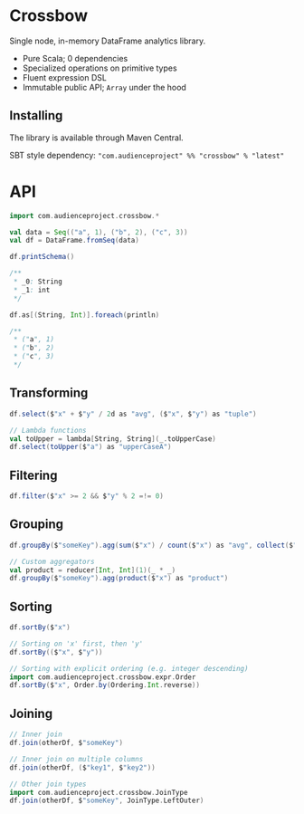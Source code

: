 # Crossbow

Single node, in-memory DataFrame analytics library.

* Pure Scala; 0 dependencies
* Specialized operations on primitive types
* Fluent expression DSL
* Immutable public API; `Array` under the hood

## Installing
The library is available through Maven Central.

SBT style dependency: `"com.audienceproject" %% "crossbow" % "latest"`

# API

```scala
import com.audienceproject.crossbow.*

val data = Seq(("a", 1), ("b", 2), ("c", 3))
val df = DataFrame.fromSeq(data)

df.printSchema()

/**
 * _0: String
 * _1: int
 */

df.as[(String, Int)].foreach(println)

/**
 * ("a", 1)
 * ("b", 2)
 * ("c", 3)
 */
```

## Transforming
```scala
df.select($"x" + $"y" / 2d as "avg", ($"x", $"y") as "tuple")

// Lambda functions
val toUpper = lambda[String, String](_.toUpperCase)
df.select(toUpper($"a") as "upperCaseA")
```

## Filtering
```scala
df.filter($"x" >= 2 && $"y" % 2 =!= 0)
```

## Grouping
```scala
df.groupBy($"someKey").agg(sum($"x") / count($"x") as "avg", collect($"x") as "xs")

// Custom aggregators
val product = reducer[Int, Int](1)(_ * _)
df.groupBy($"someKey").agg(product($"x") as "product")
```

## Sorting
```scala
df.sortBy($"x")

// Sorting on 'x' first, then 'y'
df.sortBy(($"x", $"y"))

// Sorting with explicit ordering (e.g. integer descending)
import com.audienceproject.crossbow.expr.Order
df.sortBy($"x", Order.by(Ordering.Int.reverse))
```

## Joining
```scala
// Inner join
df.join(otherDf, $"someKey")

// Inner join on multiple columns
df.join(otherDf, ($"key1", $"key2"))

// Other join types
import com.audienceproject.crossbow.JoinType
df.join(otherDf, $"someKey", JoinType.LeftOuter)
```
